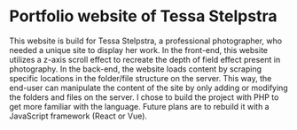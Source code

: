 # Portfolio website of Tessa Stelpstra
This website is build for Tessa Stelpstra, a professional photographer, who needed a unique site to display her work. In the front-end, this website utilizes a z-axis scroll effect to recreate the depth of field effect present in photography. In the back-end, the website loads content by scraping specific locations in the folder/file structure on the server. This way, the end-user can manipulate the content of the site by only adding or modifying the folders and files on the server.
I chose to build the project with PHP to get more familiar with the language. Future plans are to rebuild it with a JavaScript framework (React or Vue).
